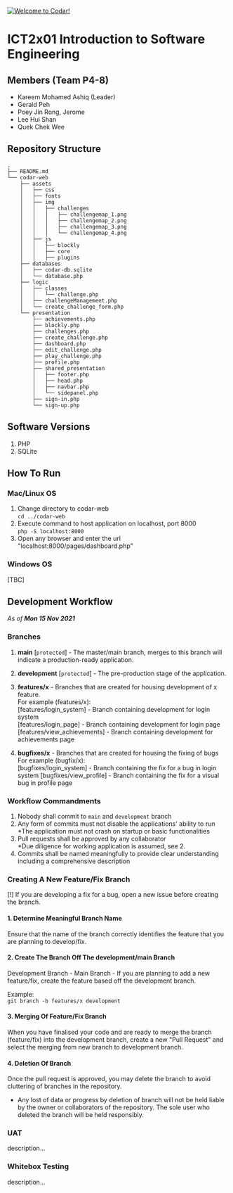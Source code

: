 [![Welcome to Codar!](https://pimp-my-readme.webapp.io/pimp-my-readme/sliding-text?emojis=1f697&text=Welcome%2520to%2520Codar%21)](#)

# ICT2x01 Introduction to Software Engineering

## Members (Team P4-8)
- Kareem Mohamed Ashiq (Leader)
- Gerald Peh
- Poey Jin Rong, Jerome
- Lee Hui Shan
- Quek Chek Wee

## Repository Structure
```
.
├── README.md
└── codar-web
    ├── assets
    │   ├── css
    │   ├── fonts
    │   ├── img
    │   │   ├── challenges
    │   │   │   ├── challengemap_1.png
    │   │   │   ├── challengemap_2.png
    │   │   │   ├── challengemap_3.png
    │   │   │   └── challengemap_4.png
    │   ├── js
    │   │   ├── blockly
    │   │   ├── core
    │   │   ├── plugins
    ├── databases
    │   ├── codar-db.sqlite
    │   └── database.php
    ├── logic
    │   ├── classes
    │   │   └── challenge.php
    │   ├── challengeManagement.php
    │   └── create_challenge_form.php
    └── presentation
        ├── achievements.php
        ├── blockly.php
        ├── challenges.php
        ├── create_challenge.php
        ├── dashboard.php
        ├── edit_challenge.php
        ├── play_challenge.php
        ├── profile.php
        ├── shared_presentation
        │   ├── footer.php
        │   ├── head.php
        │   ├── navbar.php
        │   └── sidepanel.php
        ├── sign-in.php
        └── sign-up.php
```

## Software Versions
1. PHP
2. SQLite

## How To Run
### Mac/Linux OS
1. Change directory to codar-web  
`cd ../codar-web`
2. Execute command to host application on localhost, port 8000  
`php -S localhost:8000`
3. Open any browser and enter the url "localhost:8000/pages/dashboard.php"

### Windows OS
[TBC]

## Development Workflow
_As of **Mon 15 Nov 2021**_

### Branches
1. **main** [`protected`] - The master/main branch, merges to this branch will indicate a production-ready application.
2. **development** [`protected`] - The pre-production stage of the application.
3. **features/x** - Branches that are created for housing development of x feature.  
For example (features/x):  
[features/login_system] - Branch containing development for login system  
[features/login_page] - Branch containing development for login page  
[features/view_achievements] - Branch containing development for achievements page  

4. **bugfixes/x** - Branches that are created for housing the fixing of bugs  
For example (bugfix/x):  
[bugfixes/login_system] - Branch containing the fix for a bug in login system
[bugfixes/view_profile] - Branch containing the fix for a visual bug in profile page

### Workflow Commandments
1. Nobody shall commit to `main` and `development` branch
2. Any form of commits must not disable the applications' ability to run  
  *The application must not crash on startup or basic functionalities
3. Pull requests shall be approved by any collaborator  
  *Due diligence for working application is assumed, see 2.
4. Commits shall be named meaningfully to provide clear understanding including a comprehensive description


### Creating A New Feature/Fix Branch
[!] If you are developing a fix for a bug, open a new issue before creating the branch.

#### 1. Determine Meaningful Branch Name
Ensure that the name of the branch correctly identifies the feature that you are planning to develop/fix.

#### 2. Create The Branch Off The development/main Branch
Development Branch -
Main Branch -
If you are planning to add a new feature/fix, create the feature based off the development branch.  

Example:  
`git branch -b features/x development`

#### 3. Merging Of Feature/Fix Branch
When you have finalised your code and are ready to merge the branch (feature/fix) into the development branch, create a new "Pull Request" and select the merging from new branch to development branch.

#### 4. Deletion Of Branch
Once the pull request is approved, you may delete the branch to avoid cluttering of branches in the repository.

* Any lost of data or progress by deletion of branch will not be held liable by the owner or collaborators of the repository. The sole user who deleted the branch will be held responsibly.   


### UAT
description...

### Whitebox Testing
description...
